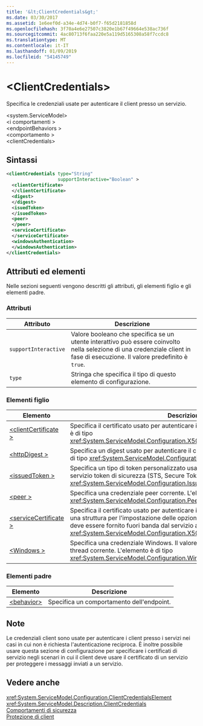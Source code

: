 ```yaml
---
title: '&lt;ClientCredentials&gt;'
ms.date: 03/30/2017
ms.assetid: 1e6eef0d-a34e-4d74-b0f7-f65d2181858d
ms.openlocfilehash: 3f70a4e6e27507c3820e1b67f49664e538ac736f
ms.sourcegitcommit: 4ac80713f6faa220e5a119d5165308a58f7ccdc8
ms.translationtype: MT
ms.contentlocale: it-IT
ms.lasthandoff: 01/09/2019
ms.locfileid: "54145749"
---
```

# <a name="ltclientcredentialsgt"></a>&lt;ClientCredentials&gt;
Specifica le credenziali usate per autenticare il client presso un servizio.  
  
 \<system.ServiceModel>  
\<i comportamenti >  
\<endpointBehaviors >  
\<comportamento >  
\<clientCredentials>  
  
## <a name="syntax"></a>Sintassi  
  
```xml  
<clientCredentials type="String"
                   supportInteractive="Boolean" >
  <clientCertificate>
  </clientCertificate>
  <digest>
  </digest>
  <isuedToken>
  </isuedToken>
  <peer>
  </peer>
  <serviceCertificate>
  </serviceCertificate>
  <windowsAuthentication>
  </windowsAuthentication>
</clientCredentials>
```  
  
## <a name="attributes-and-elements"></a>Attributi ed elementi  
 Nelle sezioni seguenti vengono descritti gli attributi, gli elementi figlio e gli elementi padre.  
  
### <a name="attributes"></a>Attributi  
  
|Attributo|Descrizione|  
|---------------|-----------------|  
|`supportInteractive`|Valore booleano che specifica se un utente interattivo può essere coinvolto nella selezione di una credenziale client in fase di esecuzione. Il valore predefinito è `true`.|  
|`type`|Stringa che specifica il tipo di questo elemento di configurazione.|  
  
### <a name="child-elements"></a>Elementi figlio  
  
|Elemento|Descrizione|  
|-------------|-----------------|  
|[\<clientCertificate >](../../../../../docs/framework/configure-apps/file-schema/wcf/clientcertificate-of-clientcredentials-element.md)|Specifica il certificato usato per autenticare il client presso il servizio. L'elemento è di tipo <xref:System.ServiceModel.Configuration.X509InitiatorCertificateClientElement>.|  
|[\<httpDigest >](../../../../../docs/framework/configure-apps/file-schema/wcf/httpdigest-element.md)|Specifica un digest usato per autenticare il client presso il servizio. L'elemento è di tipo <xref:System.ServiceModel.Configuration.HttpDigestClientElement>.|  
|[\<issuedToken >](../../../../../docs/framework/configure-apps/file-schema/wcf/issuedtoken.md)|Specifica un tipo di token personalizzato usato per autenticare il client presso un servizio token di sicurezza (STS, Secure Token Service). L'elemento è di tipo <xref:System.ServiceModel.Configuration.IssuedTokenClientElement>.|  
|[\<peer >](../../../../../docs/framework/configure-apps/file-schema/wcf/peer-of-clientcredentials-element.md)|Specifica una credenziale peer corrente. L'elemento è di tipo <xref:System.ServiceModel.Configuration.PeerCredentialElement>.|  
|[\<serviceCertificate >](../../../../../docs/framework/configure-apps/file-schema/wcf/servicecertificate-of-clientcredentials-element.md)|Specifica il certificato usato per autenticare il servizio presso il client e fornisce una struttura per l'impostazione delle opzioni del certificato. Questo certificato deve essere fornito fuori banda dal servizio al client. L'elemento è di tipo <xref:System.ServiceModel.Configuration.X509RecipientCertificateClientElement>.|  
|[\<Windows >](../../../../../docs/framework/configure-apps/file-schema/wcf/windows-of-clientcredentials-element.md)|Specifica una credenziale Windows. Il valore predefinito è la credenziale del thread corrente. L'elemento è di tipo <xref:System.ServiceModel.Configuration.WindowsClientElement>.|  
  
### <a name="parent-elements"></a>Elementi padre  
  
|Elemento|Descrizione|  
|-------------|-----------------|  
|[\<behavior>](../../../../../docs/framework/configure-apps/file-schema/wcf/behavior-of-endpointbehaviors.md)|Specifica un comportamento dell'endpoint.|  
  
## <a name="remarks"></a>Note  
 Le credenziali client sono usate per autenticare i client presso i servizi nei casi in cui non è richiesta l'autenticazione reciproca. È inoltre possibile usare questa sezione di configurazione per specificare i certificati di servizio negli scenari in cui il client deve usare il certificato di un servizio per proteggere i messaggi inviati a un servizio.  
  
## <a name="see-also"></a>Vedere anche  
 <xref:System.ServiceModel.Configuration.ClientCredentialsElement>  
 <xref:System.ServiceModel.Description.ClientCredentials>  
 [Comportamenti di sicurezza](../../../../../docs/framework/wcf/feature-details/security-behaviors-in-wcf.md)  
 [Protezione di client](../../../../../docs/framework/wcf/securing-clients.md)
